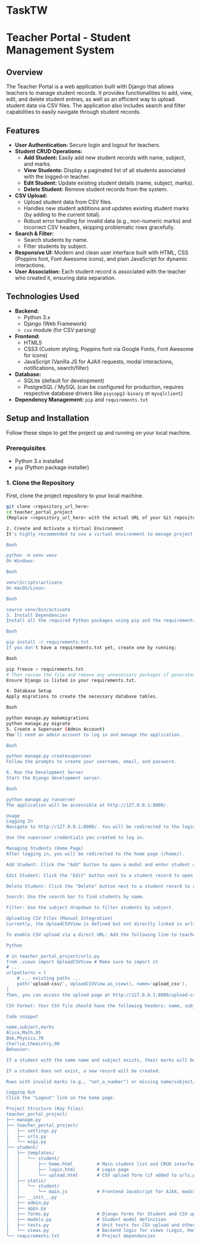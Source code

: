 # TaskTW

# Teacher Portal - Student Management System

## Overview
The Teacher Portal is a web application built with Django that allows teachers to manage student records. It provides functionalities to add, view, edit, and delete student entries, as well as an efficient way to upload student data via CSV files. The application also includes search and filter capabilities to easily navigate through student records.

## Features
* **User Authentication:** Secure login and logout for teachers.
* **Student CRUD Operations:**
    * **Add Student:** Easily add new student records with name, subject, and marks.
    * **View Students:** Display a paginated list of all students associated with the logged-in teacher.
    * **Edit Student:** Update existing student details (name, subject, marks).
    * **Delete Student:** Remove student records from the system.
* **CSV Upload:**
    * Upload student data from CSV files.
    * Handles new student additions and updates existing student marks (by adding to the current total).
    * Robust error handling for invalid data (e.g., non-numeric marks) and incorrect CSV headers, skipping problematic rows gracefully.
* **Search & Filter:**
    * Search students by name.
    * Filter students by subject.
* **Responsive UI:** Modern and clean user interface built with HTML, CSS (Poppins font, Font Awesome icons), and plain JavaScript for dynamic interactions.
* **User Association:** Each student record is associated with the teacher who created it, ensuring data separation.

## Technologies Used
* **Backend:**
    * Python 3.x
    * Django (Web Framework)
    * `csv` module (for CSV parsing)
* **Frontend:**
    * HTML5
    * CSS3 (Custom styling, Poppins font via Google Fonts, Font Awesome for icons)
    * JavaScript (Vanilla JS for AJAX requests, modal interactions, notifications, search/filter)
* **Database:**
    * SQLite (default for development)
    * PostgreSQL / MySQL (can be configured for production, requires respective database drivers like `psycopg2-binary` or `mysqlclient`)
* **Dependency Management:** `pip` and `requirements.txt`

## Setup and Installation

Follow these steps to get the project up and running on your local machine.

### Prerequisites
* Python 3.x installed
* `pip` (Python package installer)

### 1. Clone the Repository
First, clone the project repository to your local machine.
```bash
git clone <repository_url_here>
cd teacher_portal_project
(Replace <repository_url_here> with the actual URL of your Git repository)

2. Create and Activate a Virtual Environment
It's highly recommended to use a virtual environment to manage project dependencies.

Bash

python -m venv venv
On Windows:

Bash

venv\Scripts\activate
On macOS/Linux:

Bash

source venv/bin/activate
3. Install Dependencies
Install all the required Python packages using pip and the requirements.txt file.

Bash

pip install -r requirements.txt
If you don't have a requirements.txt yet, create one by running:

Bash

pip freeze > requirements.txt
# Then review the file and remove any unnecessary packages if generated by pip freeze.
Ensure Django is listed in your requirements.txt.

4. Database Setup
Apply migrations to create the necessary database tables.

Bash

python manage.py makemigrations
python manage.py migrate
5. Create a Superuser (Admin Account)
You'll need an admin account to log in and manage the application.

Bash

python manage.py createsuperuser
Follow the prompts to create your username, email, and password.

6. Run the Development Server
Start the Django development server.

Bash

python manage.py runserver
The application will be accessible at http://127.0.0.1:8000/.

Usage
Logging In
Navigate to http://127.0.0.1:8000/. You will be redirected to the login page.

Use the superuser credentials you created to log in.

Managing Students (Home Page)
After logging in, you will be redirected to the home page (/home/).

Add Student: Click the "Add" button to open a modal and enter student details.

Edit Student: Click the "Edit" button next to a student record to open a modal pre-filled with their details. Update and save.

Delete Student: Click the "Delete" button next to a student record to remove it.

Search: Use the search bar to find students by name.

Filter: Use the subject dropdown to filter students by subject.

Uploading CSV Files (Manual Integration)
Currently, the UploadCSVView is defined but not directly linked in urls.py in the provided urls.py snippet.

To enable CSV upload via a direct URL: Add the following line to teacher_portal_project/urls.py within the urlpatterns list:

Python

# in teacher_portal_project/urls.py
from .views import UploadCSVView # Make sure to import it
# ...
urlpatterns = [
    # ... existing paths ...
    path('upload-csv/', UploadCSVView.as_view(), name='upload_csv'),
]
Then, you can access the upload page at http://127.0.0.1:8000/upload-csv/ after logging in.

CSV Format: Your CSV file should have the following headers: name, subject, marks.

Code snippet

name,subject,marks
Alice,Math,85
Bob,Physics,70
Charlie,Chemistry,90
Behavior:

If a student with the same name and subject exists, their marks will be added to their current score.

If a student does not exist, a new record will be created.

Rows with invalid marks (e.g., "not_a_number") or missing name/subject/marks keys will be skipped.

Logging Out
Click the "Logout" link on the home page.

Project Structure (Key Files)
teacher_portal_project/
├── manage.py
├── teacher_portal_project/
│   ├── settings.py
│   ├── urls.py
│   └── wsgi.py
├── student/
│   ├── templates/
│   │   └── student/
│   │       ├── home.html         # Main student list and CRUD interface
│   │       ├── login.html        # Login page
│   │       └── upload.html       # CSV upload form (if added to urls.py)
│   ├── static/
│   │   └── student/
│   │       └── main.js           # Frontend JavaScript for AJAX, modals, etc.
│   ├── __init__.py
│   ├── admin.py
│   ├── apps.py
│   ├── forms.py                  # Django forms for Student and CSV upload
│   ├── models.py                 # Student model definition
│   ├── tests.py                  # Unit tests for CSV upload and other features
│   └── views.py                  # Backend logic for views (Login, Home, CRUD, CSV Upload)
└── requirements.txt              # Project dependencies